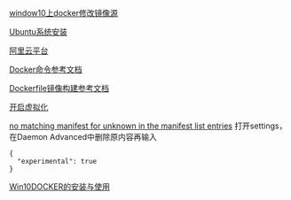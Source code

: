 [window10上docker修改镜像源](https://blog.csdn.net/my__holiday/article/details/79111397)

[Ubuntu系统安装](https://morvanzhou.github.io/tutorials/others/linux-basic/1-2-install/)

[阿里云平台](https://cr.console.aliyun.com/cn-hangzhou/instances/repositories)

[Docker命令参考文档](https://docs.docker.com/engine/reference/commandline/cli/?spm=5176.8351553.0.0.7f231991pCVTbc)

[Dockerfile镜像构建参考文档](https://docs.docker.com/engine/reference/builder/?spm=5176.8351553.0.0.7f231991pCVTbc)

[开启虚拟化](https://blog.csdn.net/hunan961/article/details/79484098)

[no matching manifest for unknown in the manifest list entries](https://blog.csdn.net/u013948858/article/details/80811986)
打开settings，在Daemon Advanced中删除原内容再输入
```
{
  "experimental": true
}
```

[Win10DOCKER的安装与使用](https://blog.csdn.net/hunan961/article/details/79484098)
